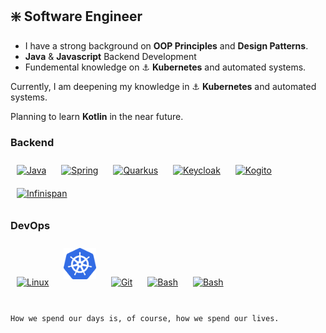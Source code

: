 <h2 align="left"> ❇️ <b>Software Engineer</b></h2>

<ul>
  <li>I have a strong background on <b>OOP Principles</b> and <b>Design Patterns</b>.</li>
  <li><b>Java</b> & <b>Javascript</b> Backend Development</li>
  <li>Fundemental knowledge on ⚓ <b>Kubernetes</b> and automated systems.</li>
</ul>

<p align="left">Currently, I am deepening my knowledge in ⚓ <b>Kubernetes</b> and automated systems.</p>

<p align="left">Planning to learn <b>Kotlin</b> in the near future.</p>

### <div align="left">Backend  </div>
<div align="left">  
<a href="https://www.java.com/" target="_blank"><img style="margin: 10px" src="https://profilinator.rishav.dev/skills-assets/java-original-wordmark.svg" alt="Java" height="50" /></a>
<a href="https://spring.io/projects/spring-boot" target="_blank"><img style="margin: 10px" src="https://www.bizcommits.com/images/spring/spring-banner.png" alt="Spring" height="50" /></a>
<a href="https://quarkus.io/" target="_blank"><img style="margin: 10px" src="https://design.jboss.org/quarkus/logo/final/PNG/quarkus_icon_rgb_128px_default.png" alt="Quarkus" height="50" /></a>
<a href="https://www.keycloak.org/" target="_blank"><img style="margin: 10px" src="https://design.jboss.org/keycloak/logo/images/keycloak_icon_128px.png" alt="Keycloak" height="50" /></a>
<a href="https://kogito.kie.org/get-started/" target="_blank"><img style="margin: 10px" src="https://design.jboss.org/kogito/logo/final/PNG/kogito_icon_rgb_color_default_128px.png" alt="Kogito" height="50" /></a>
<a href="https://infinispan.org/" target="_blank"><img style="margin: 10px" src="https://design.jboss.org/infinispan/logo/final/PNG/infinispan_icon_rgb_lightbluewhite_128px.png" alt="Infinispan" height="50" /></a>
</div>

### <div align="left">DevOps  </div>
<div align="left">
<a href="https://www.linux.org/" target="_blank"><img style="margin: 10px" src="https://upload.wikimedia.org/wikipedia/commons/d/dd/Linux_logo.jpg" alt="Linux" height="50" /></a>
<a href="https://kubernetes.io/" target="_blank"><img style="margin: 10px" src="https://github.com/kubernetes/kubernetes/raw/master/logo/logo.png" alt="Kubernetes" height="50" /></a>
<a href="https://git-scm.com/" target="_blank"><img style="margin: 10px" src="https://profilinator.rishav.dev/skills-assets/git-scm-icon.svg" alt="Git" height="50" /></a>  
<a href="https://www.gnu.org/software/bash/" target="_blank"><img style="margin: 10px" src="https://profilinator.rishav.dev/skills-assets/gnu_bash-icon.svg" alt="Bash" height="50" /></a>
<a href="https://www.docker.com/" target="_blank"><img style="margin: 10px" src="https://www.docker.com/wp-content/uploads/2022/03/vertical-logo-monochromatic.png.webp" alt="Bash" height="50" /></a>
</div>

</td></tr></table>  </div>

<br/>

```
How we spend our days is, of course, how we spend our lives.
```
